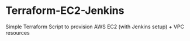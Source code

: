# Terraform-EC2-Jenkins
Simple Terraform Script to provision AWS EC2 (with Jenkins setup) + VPC resources
